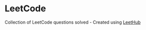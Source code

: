 # LeetCode
Collection of LeetCode questions solved - Created using [LeetHub](https://github.com/QasimWani/LeetHub)
